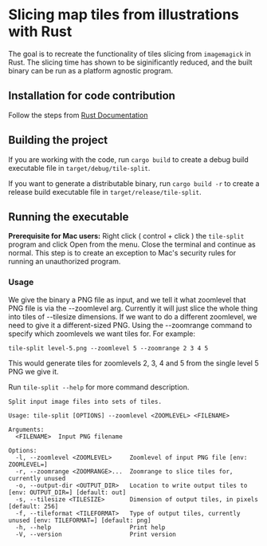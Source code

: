# Slicing map tiles from illustrations with Rust

The goal is to recreate the functionality of tiles slicing from `imagemagick` in Rust. The slicing time has shown to be siginificantly reduced, and the built binary can be run as a platform agnostic program.

## Installation for code contribution

Follow the steps from [Rust Documentation](https://doc.rust-lang.org/book/ch01-01-installation.html)

## Building the project

If you are working with the code, run `cargo build` to create a debug build executable file in `target/debug/tile-split`.

If you want to generate a distributable binary, run `cargo build -r` to create a release build executable file in `target/release/tile-split`.

## Running the executable

**Prerequisite for Mac users:** Right click ( control + click ) the `tile-split` program and click Open from the menu. Close the terminal and continue as normal. This step is to create an exception to Mac's security rules for running an unauthorized program. 

### Usage

We give the binary a PNG file as input, and we tell it what zoomlevel that PNG file is via the --zoomlevel arg. Currently it will just slice the whole thing into tiles of --tilesize dimensions. If we want to do a different zoomlevel, we need to give it a different-sized PNG. Using the --zoomrange command to specify which zoomlevels we want tiles for. For example: 

`tile-split level-5.png --zoomlevel 5 --zoomrange 2 3 4 5`

This would generate tiles for zoomlevels 2, 3, 4 and 5 from the single level 5 PNG we give it.

Run `tile-split --help` for more command description.

```
Split input image files into sets of tiles.

Usage: tile-split [OPTIONS] --zoomlevel <ZOOMLEVEL> <FILENAME>

Arguments:
  <FILENAME>  Input PNG filename

Options:
  -l, --zoomlevel <ZOOMLEVEL>     Zoomlevel of input PNG file [env: ZOOMLEVEL=]
  -r, --zoomrange <ZOOMRANGE>...  Zoomrange to slice tiles for, currently unused
  -o, --output-dir <OUTPUT_DIR>   Location to write output tiles to [env: OUTPUT_DIR=] [default: out]
  -s, --tilesize <TILESIZE>       Dimension of output tiles, in pixels [default: 256]
  -f, --tileformat <TILEFORMAT>   Type of output tiles, currently unused [env: TILEFORMAT=] [default: png]
  -h, --help                      Print help
  -V, --version                   Print version
```


